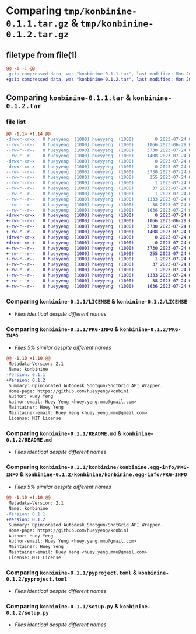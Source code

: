 # Comparing `tmp/konbinine-0.1.1.tar.gz` & `tmp/konbinine-0.1.2.tar.gz`

## filetype from file(1)

```diff
@@ -1 +1 @@
-gzip compressed data, was "konbinine-0.1.1.tar", last modified: Mon Jul 24 08:56:46 2023, max compression
+gzip compressed data, was "konbinine-0.1.2.tar", last modified: Mon Jul 24 09:07:07 2023, max compression
```

## Comparing `konbinine-0.1.1.tar` & `konbinine-0.1.2.tar`

### file list

```diff
@@ -1,14 +1,14 @@
-drwxr-xr-x   0 hueyyeng  (1000) hueyyeng  (1000)        0 2023-07-24 08:56:46.360035 konbinine-0.1.1/
--rw-r--r--   0 hueyyeng  (1000) hueyyeng  (1000)     1066 2023-06-29 09:15:35.000000 konbinine-0.1.1/LICENSE
--rw-r--r--   0 hueyyeng  (1000) hueyyeng  (1000)     3730 2023-07-24 08:56:46.360035 konbinine-0.1.1/PKG-INFO
--rw-r--r--   0 hueyyeng  (1000) hueyyeng  (1000)     1408 2023-07-24 08:53:23.000000 konbinine-0.1.1/README.md
-drwxr-xr-x   0 hueyyeng  (1000) hueyyeng  (1000)        0 2023-07-24 08:56:46.360035 konbinine-0.1.1/konbinine/
-drwxr-xr-x   0 hueyyeng  (1000) hueyyeng  (1000)        0 2023-07-24 08:56:46.360035 konbinine-0.1.1/konbinine/konbinine.egg-info/
--rw-r--r--   0 hueyyeng  (1000) hueyyeng  (1000)     3730 2023-07-24 08:56:46.000000 konbinine-0.1.1/konbinine/konbinine.egg-info/PKG-INFO
--rw-r--r--   0 hueyyeng  (1000) hueyyeng  (1000)      255 2023-07-24 08:56:46.000000 konbinine-0.1.1/konbinine/konbinine.egg-info/SOURCES.txt
--rw-r--r--   0 hueyyeng  (1000) hueyyeng  (1000)        1 2023-07-24 08:56:46.000000 konbinine-0.1.1/konbinine/konbinine.egg-info/dependency_links.txt
--rw-r--r--   0 hueyyeng  (1000) hueyyeng  (1000)       37 2023-07-24 08:56:46.000000 konbinine-0.1.1/konbinine/konbinine.egg-info/requires.txt
--rw-r--r--   0 hueyyeng  (1000) hueyyeng  (1000)        1 2023-07-24 08:56:46.000000 konbinine-0.1.1/konbinine/konbinine.egg-info/top_level.txt
--rw-r--r--   0 hueyyeng  (1000) hueyyeng  (1000)     1333 2023-07-24 08:53:23.000000 konbinine-0.1.1/pyproject.toml
--rw-r--r--   0 hueyyeng  (1000) hueyyeng  (1000)       38 2023-07-24 08:56:46.360035 konbinine-0.1.1/setup.cfg
--rw-r--r--   0 hueyyeng  (1000) hueyyeng  (1000)     1636 2023-07-24 08:54:59.000000 konbinine-0.1.1/setup.py
+drwxr-xr-x   0 hueyyeng  (1000) hueyyeng  (1000)        0 2023-07-24 09:07:07.670057 konbinine-0.1.2/
+-rw-r--r--   0 hueyyeng  (1000) hueyyeng  (1000)     1066 2023-06-29 09:15:35.000000 konbinine-0.1.2/LICENSE
+-rw-r--r--   0 hueyyeng  (1000) hueyyeng  (1000)     3730 2023-07-24 09:07:07.670057 konbinine-0.1.2/PKG-INFO
+-rw-r--r--   0 hueyyeng  (1000) hueyyeng  (1000)     1408 2023-07-24 08:53:23.000000 konbinine-0.1.2/README.md
+drwxr-xr-x   0 hueyyeng  (1000) hueyyeng  (1000)        0 2023-07-24 09:07:07.670057 konbinine-0.1.2/konbinine/
+drwxr-xr-x   0 hueyyeng  (1000) hueyyeng  (1000)        0 2023-07-24 09:07:07.670057 konbinine-0.1.2/konbinine/konbinine.egg-info/
+-rw-r--r--   0 hueyyeng  (1000) hueyyeng  (1000)     3730 2023-07-24 09:07:07.000000 konbinine-0.1.2/konbinine/konbinine.egg-info/PKG-INFO
+-rw-r--r--   0 hueyyeng  (1000) hueyyeng  (1000)      255 2023-07-24 09:07:07.000000 konbinine-0.1.2/konbinine/konbinine.egg-info/SOURCES.txt
+-rw-r--r--   0 hueyyeng  (1000) hueyyeng  (1000)        1 2023-07-24 09:07:07.000000 konbinine-0.1.2/konbinine/konbinine.egg-info/dependency_links.txt
+-rw-r--r--   0 hueyyeng  (1000) hueyyeng  (1000)       37 2023-07-24 09:07:07.000000 konbinine-0.1.2/konbinine/konbinine.egg-info/requires.txt
+-rw-r--r--   0 hueyyeng  (1000) hueyyeng  (1000)        1 2023-07-24 09:07:07.000000 konbinine-0.1.2/konbinine/konbinine.egg-info/top_level.txt
+-rw-r--r--   0 hueyyeng  (1000) hueyyeng  (1000)     1333 2023-07-24 08:53:23.000000 konbinine-0.1.2/pyproject.toml
+-rw-r--r--   0 hueyyeng  (1000) hueyyeng  (1000)       38 2023-07-24 09:07:07.670057 konbinine-0.1.2/setup.cfg
+-rw-r--r--   0 hueyyeng  (1000) hueyyeng  (1000)     1636 2023-07-24 08:54:59.000000 konbinine-0.1.2/setup.py
```

### Comparing `konbinine-0.1.1/LICENSE` & `konbinine-0.1.2/LICENSE`

 * *Files identical despite different names*

### Comparing `konbinine-0.1.1/PKG-INFO` & `konbinine-0.1.2/PKG-INFO`

 * *Files 5% similar despite different names*

```diff
@@ -1,10 +1,10 @@
 Metadata-Version: 2.1
 Name: konbinine
-Version: 0.1.1
+Version: 0.1.2
 Summary: Opinionated Autodesk Shotgun/ShotGrid API Wrapper.
 Home-page: https://github.com/hueyyeng/konbini
 Author: Huey Yeng
 Author-email: Huey Yeng <huey.yeng.mmu@gmail.com>
 Maintainer: Huey Yeng
 Maintainer-email: Huey Yeng <huey.yeng.mmu@gmail.com>
 License: MIT License
```

### Comparing `konbinine-0.1.1/README.md` & `konbinine-0.1.2/README.md`

 * *Files identical despite different names*

### Comparing `konbinine-0.1.1/konbinine/konbinine.egg-info/PKG-INFO` & `konbinine-0.1.2/konbinine/konbinine.egg-info/PKG-INFO`

 * *Files 5% similar despite different names*

```diff
@@ -1,10 +1,10 @@
 Metadata-Version: 2.1
 Name: konbinine
-Version: 0.1.1
+Version: 0.1.2
 Summary: Opinionated Autodesk Shotgun/ShotGrid API Wrapper.
 Home-page: https://github.com/hueyyeng/konbini
 Author: Huey Yeng
 Author-email: Huey Yeng <huey.yeng.mmu@gmail.com>
 Maintainer: Huey Yeng
 Maintainer-email: Huey Yeng <huey.yeng.mmu@gmail.com>
 License: MIT License
```

### Comparing `konbinine-0.1.1/pyproject.toml` & `konbinine-0.1.2/pyproject.toml`

 * *Files identical despite different names*

### Comparing `konbinine-0.1.1/setup.py` & `konbinine-0.1.2/setup.py`

 * *Files identical despite different names*

